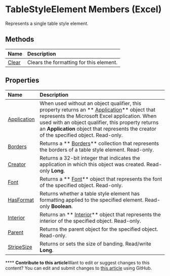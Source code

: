 
# TableStyleElement Members (Excel)
Represents a single table style element.

## Methods



|**Name**|**Description**|
|:-----|:-----|
| [Clear](26781fe8-0832-e402-2cde-5f1c718b82e7.md)|Clears the formatting for this element.|

## Properties



|**Name**|**Description**|
|:-----|:-----|
| [Application](be36f1d4-1aed-db98-fafd-ce55a153f255.md)|When used without an object qualifier, this property returns an  ** [Application](19b73597-5cf9-4f56-8227-b5211f657f6f.md)** object that represents the Microsoft Excel application. When used with an object qualifier, this property returns an **Application** object that represents the creator of the specified object. Read-only.|
| [Borders](a6fdfe85-0953-f796-5c89-6f418e9226e6.md)|Returns a  ** [Borders](adb6efd6-73b6-e620-e9be-f4a42bc52ae8.md)** collection that represents the borders of a table style element. Read-only.|
| [Creator](ab9524d1-7d61-cc43-2d8f-0b087f1ccb1b.md)|Returns a 32-bit integer that indicates the application in which this object was created. Read-only  **Long**.|
| [Font](da95a6b8-5ee0-df95-0624-f272da27109d.md)|Returns a  ** [Font](f4788ba4-1c4c-2f03-4d73-194bc9316825.md)** object that represents the font of the specified object. Read-only.|
| [HasFormat](3a9778ef-f2f4-7d07-5378-1d12feeb2711.md)|Returns whether a table style element has formatting applied to the specified element. Read-only  **Boolean**.|
| [Interior](517486ad-abb6-3a10-1059-7494c137dc59.md)|Returns an  ** [Interior](37c79831-2cac-69fd-10ee-6d5415ed338b.md)** object that represents the interior of the specified object. Read-only.|
| [Parent](15810259-c8bc-d5d4-ea3c-ce16af733ca6.md)|Returns the parent object for the specified object. Read-only.|
| [StripeSize](b0f9515f-38d7-c338-43e0-0da0e9de0555.md)|Returns or sets the size of banding. Read/write  **Long**.|

****   **Contribute to this article**Want to edit or suggest changes to this content? You can edit and submit changes to  [this article](https://github.com/jhershey00/VBA_Excel_Test/OpenXMLCon/articles/d89ee8b0-31a6-ea36-170f-57eab90eb712.md) using GitHub.

